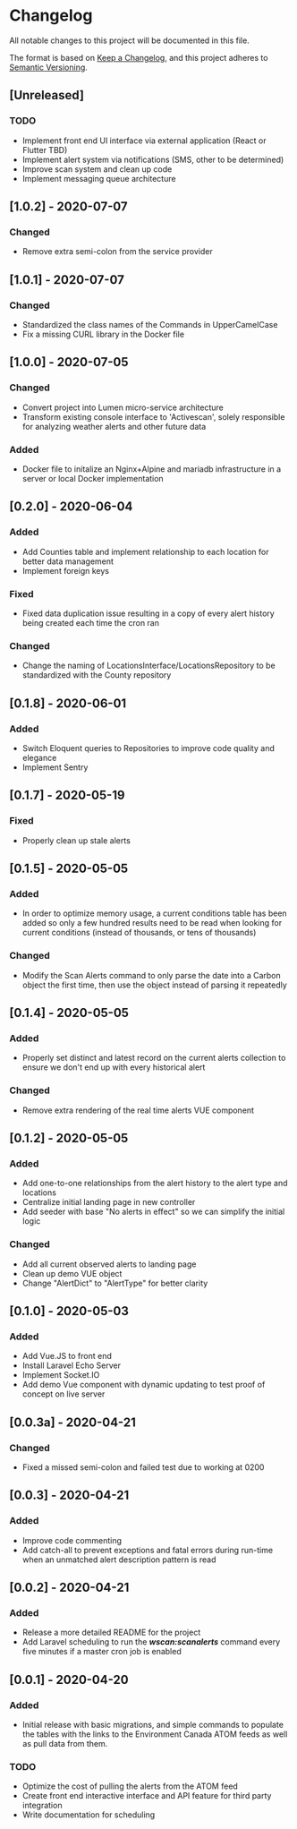 # Changelog
All notable changes to this project will be documented in this file.

The format is based on [Keep a Changelog](https://keepachangelog.com/en/1.0.0/),
and this project adheres to [Semantic Versioning](https://semver.org/spec/v2.0.0.html).

## [Unreleased]

### TODO

- Implement front end UI interface via external application (React or Flutter TBD)
- Implement alert system via notifications (SMS, other to be determined)
- Improve scan system and clean up code
- Implement messaging queue architecture

## [1.0.2] - 2020-07-07

### Changed

- Remove extra semi-colon from the service provider

## [1.0.1] - 2020-07-07

### Changed

- Standardized the class names of the Commands in UpperCamelCase
- Fix a missing CURL library in the Docker file

## [1.0.0] - 2020-07-05

### Changed

- Convert project into Lumen micro-service architecture
- Transform existing console interface to 'Activescan', solely responsible for analyzing weather alerts and other future data

### Added

- Docker file to initalize an Nginx+Alpine and mariadb infrastructure in a server or local Docker implementation

## [0.2.0] - 2020-06-04

### Added

- Add Counties table and implement relationship to each location for better data management
- Implement foreign keys

### Fixed

- Fixed data duplication issue resulting in a copy of every alert history being created each time the cron ran

### Changed

- Change the naming of LocationsInterface/LocationsRepository to be standardized with the County repository

## [0.1.8] - 2020-06-01

### Added

- Switch Eloquent queries to Repositories to improve code quality and elegance
- Implement Sentry

## [0.1.7] - 2020-05-19

### Fixed

- Properly clean up stale alerts

## [0.1.5] - 2020-05-05

### Added

- In order to optimize memory usage, a current conditions table has been added so only a few hundred results need to be read when looking for current conditions (instead of thousands, or tens of thousands)

### Changed

- Modify the Scan Alerts command to only parse the date into a Carbon object the first time, then use the object instead of parsing it repeatedly

## [0.1.4] - 2020-05-05

### Added

- Properly set distinct and latest record on the current alerts collection to ensure we don't end up with every historical alert

### Changed

- Remove extra rendering of the real time alerts VUE component

## [0.1.2] - 2020-05-05

### Added

- Add one-to-one relationships from the alert history to the alert type and locations
- Centralize initial landing page in new controller
- Add seeder with base "No alerts in effect" so we can simplify the initial logic

### Changed

- Add all current observed alerts to landing page
- Clean up demo VUE object
- Change "AlertDict" to "AlertType" for better clarity

## [0.1.0] - 2020-05-03
### Added
- Add Vue.JS to front end
- Install Laravel Echo Server
- Implement Socket.IO
- Add demo Vue component with dynamic updating to test proof of concept on live server

## [0.0.3a] - 2020-04-21
### Changed
- Fixed a missed semi-colon and failed test due to working at 0200

## [0.0.3] - 2020-04-21
### Added
- Improve code commenting
- Add catch-all to prevent exceptions and fatal errors during run-time when an unmatched alert description pattern is read

## [0.0.2] - 2020-04-21
### Added
- Release a more detailed README for the project
- Add Laravel scheduling to run the _**wscan:scanalerts**_ command every five minutes if a master cron job is enabled

## [0.0.1] - 2020-04-20
### Added
- Initial release with basic migrations, and simple commands to populate the tables with the links to the Environment Canada ATOM feeds as well as pull data from them.

### TODO
- Optimize the cost of pulling the alerts from the ATOM feed
- Create front end interactive interface and API feature for third party integration
- Write documentation for scheduling
